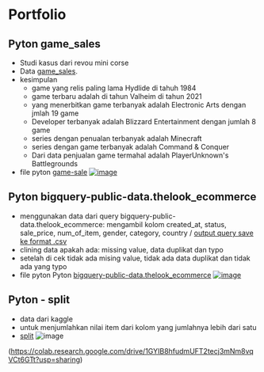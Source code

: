 # Portfolio

## Pyton game_sales 
* Studi kasus dari revou mini corse
* Data [game_sales](https://drive.google.com/file/d/1KJNWrgby_LDX3RsTFKGHrSBAfnb8iKeL/view?usp=sharing). 
* kesimpulan
  - game yang relis paling lama Hydlide di tahuh 1984
  - game terbaru adalah di tahun Valheim di tahun 2021 
  - yang menerbitkan game terbanyak adalah Electronic Arts dengan jmlah 19 game
  - Developer terbanyak adalah Blizzard Entertainment dengan jumlah 8 game
  - series dengan penualan terbanyak adalah Minecraft
  - series dengan game terbanyak adalah Command & Conquer
  - Dari data penjualan game termahal adalah PlayerUnknown's Battlegrounds 
* file pyton [game-sale](https://github.com/AhmadFirmanto/Portfolio/blob/main/sales_games.ipynb) 
[![image](https://user-images.githubusercontent.com/122749604/213897227-f69b1ca0-3ca3-4505-9bfe-77222323ff4e.png)](https://colab.research.google.com/drive/1BYkHfYRX-cTWyPoyNGsPO6_BBnLuA1Gl?usp=sharing)

## Pyton bigquery-public-data.thelook_ecommerce
* menggunakan data dari query bigquery-public-data.thelook_ecommerce: mengambil kolom created_at, status, sale_price, num_of_item, gender, category, country / [output query save ke format .csv](https://drive.google.com/file/d/1Kh25KYPkE7i7J3cDDuEHGg6EHu4F39sj/view?usp=sharing)
* clining data apakah ada: missing value, data duplikat dan typo
* setelah di cek tidak ada mising value, tidak ada data duplikat dan tidak ada yang typo
* file pyton Pyton [bigquery-public-data.thelook_ecommerce](https://github.com/AhmadFirmanto/Portfolio-pyton/blob/main/fiktif_pyton_visual.ipynb)
[![image](https://user-images.githubusercontent.com/122749604/213897227-f69b1ca0-3ca3-4505-9bfe-77222323ff4e.png)](https://colab.research.google.com/drive/18EKBquVk-DmyIXAMa9xKfVu48PfMkkSw?usp=sharing)

## Pyton - split
* data dari kaggle
* untuk menjumlahkan nilai item dari kolom yang jumlahnya lebih dari satu
* [split](https://github.com/AhmadFirmanto/Portfolio-pyton/blob/main/split.ipynb)
![image](https://user-images.githubusercontent.com/122749604/216743475-5f3244c0-3a0e-48c1-95c9-a5caa0912cab.png)

(https://colab.research.google.com/drive/1GYIB8hfudmUFT2tecj3mNm8vqVCt6GTt?usp=sharing)
